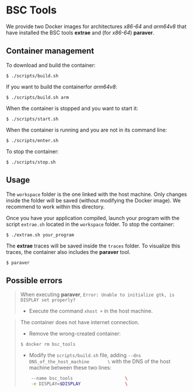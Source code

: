 # BSC Tools
We provide two Docker images for architectures *x86-64* and *arm64v8* that have installed the BSC tools **extrae** and (for *x86-64*) **paraver**.
## Container management
To download and build the container:
```console
$ ./scripts/build.sh
```
If you want to build the containerfor *arm64v8*:
```console
$ ./scripts/build.sh arm
```
When the container is stopped and you want to start it:
```console
$ ./scripts/start.sh
```
When the container is running and you are not in its command line:
```console
$ ./scripts/enter.sh
```
To stop the container:
```console
$ ./scripts/stop.sh
```

## Usage
The `workspace` folder is the one linked with the host machine. Only changes inside the folder will be saved (without modifying the Docker image). We recommend to work within this directory. 

Once you have your application compiled, launch your program with the script `extrae.sh` located in the `workspace` folder. 
To stop the container:
```console
$ ./extrae.sh your_program
```
The **extrae** traces will be saved inside the `traces` folder. To visualize this traces, the container also includes the **paraver** tool. 
```console
$ paraver
```
## Possible errors
> When executing **paraver**, `Error: Unable to initialize gtk, is DISPLAY set properly?`<br>
> * Execute the command `xhost +` in the host machine.

> The container does not have internet connection.<br>
> * Remove the wrong-created container:
> ```console
> $ docker rm bsc_tools
> ```
> * Modify the `scripts/build.sh` file, adding `--dns DNS_of_the_host_machine       \` with the DNS of the host machine between these two lines:
> ```bash
>     --name bsc_tools                    \
>     -e DISPLAY=$DISPLAY                 \
> ```
